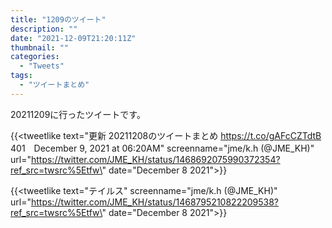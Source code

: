 ```yaml
---
title: "1209のツイート"
description: ""
date: "2021-12-09T21:20:11Z"
thumbnail: ""
categories:
  - "Tweets"
tags:
  - "ツイートまとめ"
---
```

20211209に行ったツイートです。
<!--more-->
{{<tweetlike text=\"更新 20211208のツイートまとめ https://t.co/gAFcCZTdtB 401　December 9, 2021 at 06:20AM\" screenname=\"jme/k.h (@JME_KH)\" url=\"https://twitter.com/JME_KH/status/1468692075990372354?ref_src=twsrc%5Etfw\" date=\"December 8 2021\">}}

{{<tweetlike text=\"テイルス\" screenname=\"jme/k.h (@JME_KH)\" url=\"https://twitter.com/JME_KH/status/1468795210822209538?ref_src=twsrc%5Etfw\" date=\"December 8 2021\">}}

